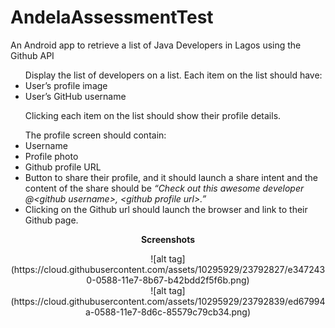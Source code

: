 # AndelaAssessmentTest
An Android app to retrieve a list of Java Developers in Lagos using the Github API 
<ul>Display the list of developers on a list. Each item on the list should have:
<li>User’s profile image</li>
<li>User’s GitHub username</li>
</ul>
<ul>Clicking each item on the list should show their profile details.</ul>
<ul>The profile screen should contain:
<li>Username</li>
<li>Profile photo</li>
<li>Github profile URL</li>
<li>Button to share their profile, and it should launch a share intent and the content of the share should be <i>“Check out this awesome developer @&lt;github username&gt;, &lt;github profile url&gt;.”</i> </li>
<li>Clicking on the Github url should launch the browser and link to their Github page.</li>
</ul>


<b><center>Screenshots</center></b>

<center>![alt tag] (https://cloud.githubusercontent.com/assets/10295929/23792827/e3472430-0588-11e7-8b67-b42bdd2f5f6b.png)</center>

<center>![alt tag] (https://cloud.githubusercontent.com/assets/10295929/23792839/ed67994a-0588-11e7-8d6c-85579c79cb34.png)</center>
